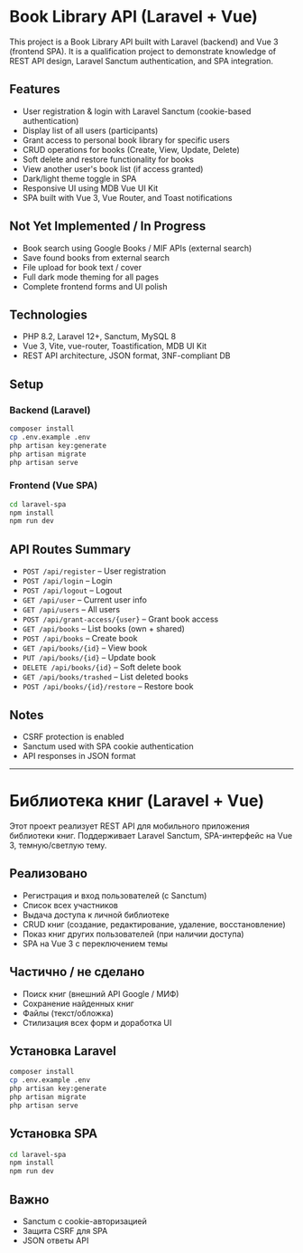 # Book Library API (Laravel + Vue)

This project is a Book Library API built with Laravel (backend) and Vue 3 (frontend SPA). It is a qualification project to demonstrate knowledge of REST API design, Laravel Sanctum authentication, and SPA integration.

## Features
- User registration & login with Laravel Sanctum (cookie-based authentication)
- Display list of all users (participants)
- Grant access to personal book library for specific users
- CRUD operations for books (Create, View, Update, Delete)
- Soft delete and restore functionality for books
- View another user's book list (if access granted)
- Dark/light theme toggle in SPA
- Responsive UI using MDB Vue UI Kit
- SPA built with Vue 3, Vue Router, and Toast notifications

## Not Yet Implemented / In Progress
- Book search using Google Books / MIF APIs (external search)
- Save found books from external search
- File upload for book text / cover
- Full dark mode theming for all pages
- Complete frontend forms and UI polish

## Technologies
- PHP 8.2, Laravel 12+, Sanctum, MySQL 8
- Vue 3, Vite, vue-router, Toastification, MDB UI Kit
- REST API architecture, JSON format, 3NF-compliant DB

## Setup
### Backend (Laravel)
```bash
composer install
cp .env.example .env
php artisan key:generate
php artisan migrate
php artisan serve
```

### Frontend (Vue SPA)
```bash
cd laravel-spa
npm install
npm run dev
```

## API Routes Summary
- `POST /api/register` – User registration
- `POST /api/login` – Login
- `POST /api/logout` – Logout
- `GET /api/user` – Current user info
- `GET /api/users` – All users
- `POST /api/grant-access/{user}` – Grant book access
- `GET /api/books` – List books (own + shared)
- `POST /api/books` – Create book
- `GET /api/books/{id}` – View book
- `PUT /api/books/{id}` – Update book
- `DELETE /api/books/{id}` – Soft delete book
- `GET /api/books/trashed` – List deleted books
- `POST /api/books/{id}/restore` – Restore book

## Notes
- CSRF protection is enabled
- Sanctum used with SPA cookie authentication
- API responses in JSON format

---

# Библиотека книг (Laravel + Vue)

Этот проект реализует REST API для мобильного приложения библиотеки книг. Поддерживает Laravel Sanctum, SPA-интерфейс на Vue 3, темную/светлую тему.

## Реализовано
- Регистрация и вход пользователей (с Sanctum)
- Список всех участников
- Выдача доступа к личной библиотеке
- CRUD книг (создание, редактирование, удаление, восстановление)
- Показ книг других пользователей (при наличии доступа)
- SPA на Vue 3 c переключением темы

## Частично / не сделано
- Поиск книг (внешний API Google / МИФ)
- Сохранение найденных книг
- Файлы (текст/обложка)
- Стилизация всех форм и доработка UI

## Установка Laravel
```bash
composer install
cp .env.example .env
php artisan key:generate
php artisan migrate
php artisan serve
```

## Установка SPA
```bash
cd laravel-spa
npm install
npm run dev
```

## Важно
- Sanctum с cookie-авторизацией
- Защита CSRF для SPA
- JSON ответы API

